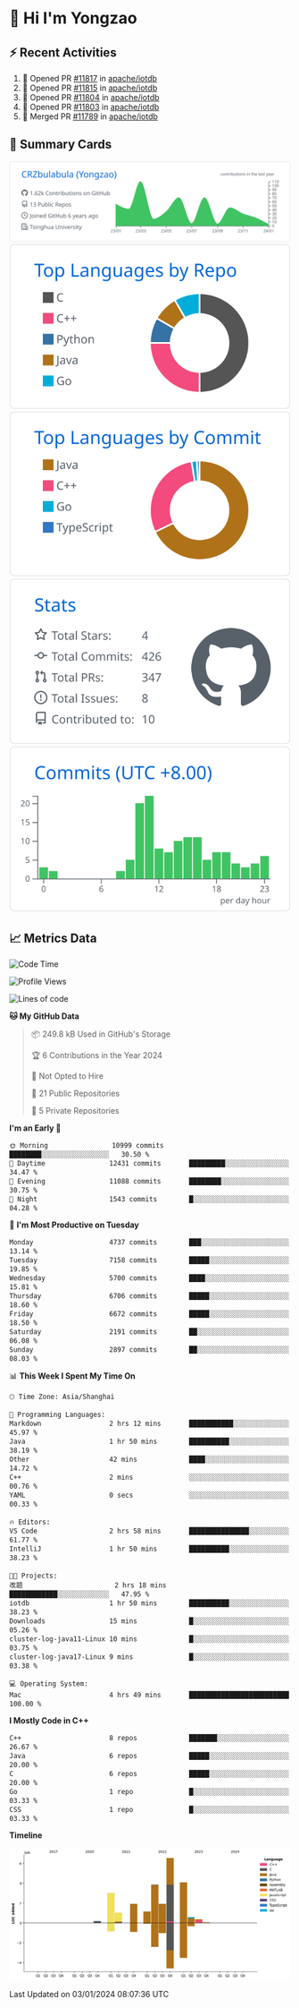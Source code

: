 # 👋 Hi I'm Yongzao

## ⚡ Recent Activities
<!--START_SECTION:activity-->
1. 💪 Opened PR [#11817](https://github.com/apache/iotdb/pull/11817) in [apache/iotdb](https://github.com/apache/iotdb)
2. 💪 Opened PR [#11815](https://github.com/apache/iotdb/pull/11815) in [apache/iotdb](https://github.com/apache/iotdb)
3. 💪 Opened PR [#11804](https://github.com/apache/iotdb/pull/11804) in [apache/iotdb](https://github.com/apache/iotdb)
4. 💪 Opened PR [#11803](https://github.com/apache/iotdb/pull/11803) in [apache/iotdb](https://github.com/apache/iotdb)
5. 🎉 Merged PR [#11789](https://github.com/apache/iotdb/pull/11789) in [apache/iotdb](https://github.com/apache/iotdb)
<!--END_SECTION:activity-->

## 🎑 Summary Cards

[![](https://raw.githubusercontent.com/CRZbulabula/CRZbulabula/main/profile-summary-card-output/github/0-profile-details.svg)](https://github.com/vn7n24fzkq/github-profile-summary-cards)
[![](https://raw.githubusercontent.com/CRZbulabula/CRZbulabula/main/profile-summary-card-output/github/1-repos-per-language.svg)](https://github.com/vn7n24fzkq/github-profile-summary-cards) [![](https://raw.githubusercontent.com/CRZbulabula/CRZbulabula/main/profile-summary-card-output/github/2-most-commit-language.svg)](https://github.com/vn7n24fzkq/github-profile-summary-cards)
[![](https://raw.githubusercontent.com/CRZbulabula/CRZbulabula/main/profile-summary-card-output/github/3-stats.svg)](https://github.com/vn7n24fzkq/github-profile-summary-cards) [![](https://raw.githubusercontent.com/CRZbulabula/CRZbulabula/main/profile-summary-card-output/github/4-productive-time.svg)](https://github.com/vn7n24fzkq/github-profile-summary-cards)

## 📈 Metrics Data

<!--START_SECTION:waka-->
![Code Time](http://img.shields.io/badge/Code%20Time-529%20hrs%2050%20mins-blue)

![Profile Views](http://img.shields.io/badge/Profile%20Views-0-blue)

![Lines of code](https://img.shields.io/badge/From%20Hello%20World%20I%27ve%20Written-24.6%20million%20lines%20of%20code-blue)

**🐱 My GitHub Data** 

> 📦 249.8 kB Used in GitHub's Storage 
 > 
> 🏆 6 Contributions in the Year 2024
 > 
> 🚫 Not Opted to Hire
 > 
> 📜 21 Public Repositories 
 > 
> 🔑 5 Private Repositories 
 > 
**I'm an Early 🐤** 

```text
🌞 Morning                10999 commits       ████████░░░░░░░░░░░░░░░░░   30.50 % 
🌆 Daytime                12431 commits       █████████░░░░░░░░░░░░░░░░   34.47 % 
🌃 Evening                11088 commits       ████████░░░░░░░░░░░░░░░░░   30.75 % 
🌙 Night                  1543 commits        █░░░░░░░░░░░░░░░░░░░░░░░░   04.28 % 
```
📅 **I'm Most Productive on Tuesday** 

```text
Monday                   4737 commits        ███░░░░░░░░░░░░░░░░░░░░░░   13.14 % 
Tuesday                  7158 commits        █████░░░░░░░░░░░░░░░░░░░░   19.85 % 
Wednesday                5700 commits        ████░░░░░░░░░░░░░░░░░░░░░   15.81 % 
Thursday                 6706 commits        █████░░░░░░░░░░░░░░░░░░░░   18.60 % 
Friday                   6672 commits        █████░░░░░░░░░░░░░░░░░░░░   18.50 % 
Saturday                 2191 commits        ██░░░░░░░░░░░░░░░░░░░░░░░   06.08 % 
Sunday                   2897 commits        ██░░░░░░░░░░░░░░░░░░░░░░░   08.03 % 
```


📊 **This Week I Spent My Time On** 

```text
🕑︎ Time Zone: Asia/Shanghai

💬 Programming Languages: 
Markdown                 2 hrs 12 mins       ███████████░░░░░░░░░░░░░░   45.97 % 
Java                     1 hr 50 mins        ██████████░░░░░░░░░░░░░░░   38.19 % 
Other                    42 mins             ████░░░░░░░░░░░░░░░░░░░░░   14.72 % 
C++                      2 mins              ░░░░░░░░░░░░░░░░░░░░░░░░░   00.76 % 
YAML                     0 secs              ░░░░░░░░░░░░░░░░░░░░░░░░░   00.33 % 

🔥 Editors: 
VS Code                  2 hrs 58 mins       ███████████████░░░░░░░░░░   61.77 % 
IntelliJ                 1 hr 50 mins        ██████████░░░░░░░░░░░░░░░   38.23 % 

🐱‍💻 Projects: 
改题                       2 hrs 18 mins       ████████████░░░░░░░░░░░░░   47.95 % 
iotdb                    1 hr 50 mins        ██████████░░░░░░░░░░░░░░░   38.23 % 
Downloads                15 mins             █░░░░░░░░░░░░░░░░░░░░░░░░   05.26 % 
cluster-log-java11-Linux 10 mins             █░░░░░░░░░░░░░░░░░░░░░░░░   03.75 % 
cluster-log-java17-Linux 9 mins              █░░░░░░░░░░░░░░░░░░░░░░░░   03.38 % 

💻 Operating System: 
Mac                      4 hrs 49 mins       █████████████████████████   100.00 % 
```

**I Mostly Code in C++** 

```text
C++                      8 repos             ███████░░░░░░░░░░░░░░░░░░   26.67 % 
Java                     6 repos             █████░░░░░░░░░░░░░░░░░░░░   20.00 % 
C                        6 repos             █████░░░░░░░░░░░░░░░░░░░░   20.00 % 
Go                       1 repo              █░░░░░░░░░░░░░░░░░░░░░░░░   03.33 % 
CSS                      1 repo              █░░░░░░░░░░░░░░░░░░░░░░░░   03.33 % 
```



**Timeline**

![Lines of Code chart](https://raw.githubusercontent.com/CRZbulabula/CRZbulabula/main/assets/bar_graph.png)


 Last Updated on 03/01/2024 08:07:36 UTC
<!--END_SECTION:waka-->

